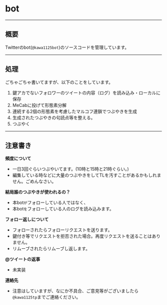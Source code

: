 # bot 

---

## 概要
Twitterのbot(`@kawa1125bot`)のソースコードを管理しています。

---

## 処理
ごちゃごちゃ書いてますが、以下のことをしています。

   1. 鍵アカでないフォロワーのツイートの内容（ログ）を読み込み・ローカルに保存
   2. MeCabに投げて形態素分解
   3. 連続する2個の形態素を考慮したマルコフ連鎖でつぶやきを生成
   4. 生成されたつぶやきの句読点等を整える。
   5. つぶやく    

---

## 注意書き
**頻度について**

* 一日3回ぐらいつぶやいてます。(10時と15時と21時ぐらい。)
* 編集している時などに大量のつぶやきをしてTLを汚すことがあるかもしれません。ごめんなさい。   

**結局誰のつぶやきが使われるの？**

* 本bot`が`フォローしている人ではなく、
* 本bot`を`フォローしている人のログを読み込みます。    

**フォロー返しについて**

* フォローされたらフォローリクエストを送ります。
* 鍵付き等でリクエストを拒否された場合。再度リクエストを送ることはありません。
* リムーブされたらリムーブし返します。

**@ツイートの返事** 

* 未実装
 
**連絡先**

* 注意はしていますが、なにか不具合、ご意見等がございましたら`@kawa1125tp`までご連絡ください。
